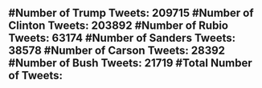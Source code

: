 #Number of Trump Tweets: 209715
#Number of Clinton Tweets: 203892
#Number of Rubio Tweets: 63174
#Number of Sanders Tweets: 38578
#Number of Carson Tweets: 28392
#Number of Bush Tweets: 21719
#Total Number of Tweets:  
---
